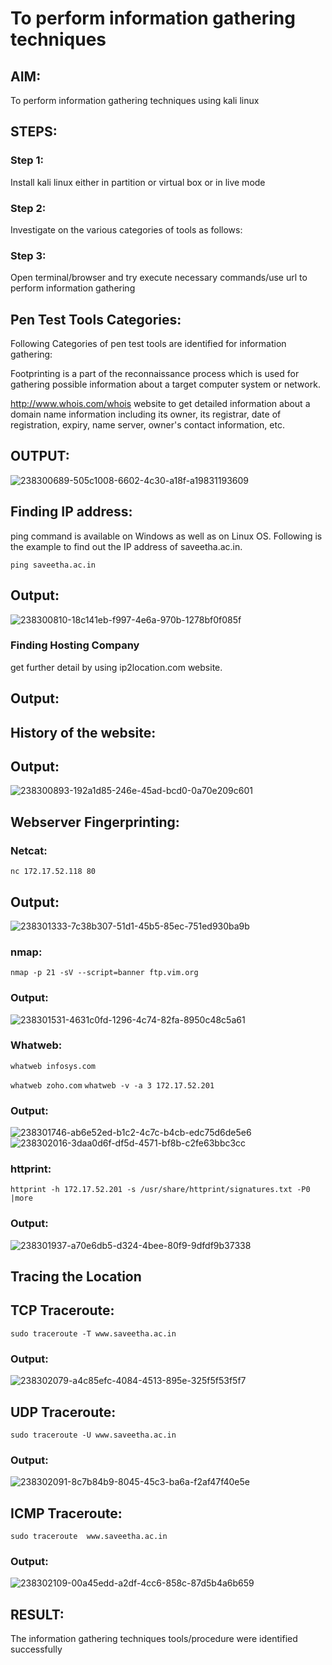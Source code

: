 # To perform information gathering techniques
## AIM:
To perform information gathering techniques using kali linux

## STEPS:
### Step 1:
Install kali linux either in partition or virtual box or in live mode

### Step 2:
Investigate on the various categories of tools as follows:

### Step 3:
Open terminal/browser and try execute necessary commands/use url to perform information gathering

## Pen Test Tools Categories:
Following Categories of pen test tools are identified for information gathering:

Footprinting is a part of the reconnaissance process which is used for gathering possible information about a target computer system or network.

http://www.whois.com/whois website to get detailed information about a domain name information including its owner, its registrar, date of registration, expiry, name server, owner's contact information, etc.

## OUTPUT:

![238300689-505c1008-6602-4c30-a18f-a19831193609](https://github.com/durga46/InformationGathering/assets/75235704/f4fc5309-b9c2-41cf-9d17-3c14db69dc7f)

## Finding IP address:
ping command is available on Windows as well as on Linux OS. Following is the example to find out the IP address of saveetha.ac.in.

```ping saveetha.ac.in```

## Output:
![238300810-18c141eb-f997-4e6a-970b-1278bf0f085f](https://github.com/durga46/InformationGathering/assets/75235704/5a558f4c-9789-4609-8fe7-d0cdbfc9d53a)


### Finding Hosting Company
get further detail by using ip2location.com website.

## Output:


## History of the website:
## Output:
![238300893-192a1d85-246e-45ad-bcd0-0a70e209c601](https://github.com/durga46/InformationGathering/assets/75235704/34f85b0d-cc13-4011-8b19-6c20768be490)



## Webserver Fingerprinting:
### Netcat:
```nc 172.17.52.118 80```

## Output:
![238301333-7c38b307-51d1-45b5-85ec-751ed930ba9b](https://github.com/durga46/InformationGathering/assets/75235704/03420b23-87a6-4b6c-9c0b-1adebfc08afd)


### nmap:
```nmap -p 21 -sV --script=banner ftp.vim.org```
### Output:

![238301531-4631c0fd-1296-4c74-82fa-8950c48c5a61](https://github.com/durga46/InformationGathering/assets/75235704/acaaf27c-71f6-4e4b-92d6-ce91d41fc20e)

### Whatweb:
```whatweb infosys.com```

```whatweb zoho.com```
```whatweb -v -a 3 172.17.52.201```
### Output:
![238301746-ab6e52ed-b1c2-4c7c-b4cb-edc75d6de5e6](https://github.com/durga46/InformationGathering/assets/75235704/7882fcfd-12b3-4b87-9453-36b461237ccb)
![238302016-3daa0d6f-df5d-4571-bf8b-c2fe63bbc3cc](https://github.com/durga46/InformationGathering/assets/75235704/90bc2a3d-20eb-4a4c-84da-890ff611e62e)


### httprint:
```httprint -h 172.17.52.201 -s /usr/share/httprint/signatures.txt -P0 |more```

### Output:
![238301937-a70e6db5-d324-4bee-80f9-9dfdf9b37338](https://github.com/durga46/InformationGathering/assets/75235704/2ed06091-2b80-4b78-8c01-55bb1a00368b)


## Tracing the Location
## TCP Traceroute:
```sudo traceroute -T www.saveetha.ac.in```

### Output:

![238302079-a4c85efc-4084-4513-895e-325f5f53f5f7](https://github.com/durga46/InformationGathering/assets/75235704/38d8273d-8f49-4cc1-8a45-a1631500f07c)

## UDP Traceroute:

```sudo traceroute -U www.saveetha.ac.in```

### Output:
![238302091-8c7b84b9-8045-45c3-ba6a-f2af47f40e5e](https://github.com/durga46/InformationGathering/assets/75235704/4dd62409-9f05-477b-b6ba-7f83b0828c4f)

## ICMP Traceroute:
```sudo traceroute  www.saveetha.ac.in```
### Output:

![238302109-00a45edd-a2df-4cc6-858c-87d5b4a6b659](https://github.com/durga46/InformationGathering/assets/75235704/e8403fee-1392-4f27-b64e-417ba33fbb3e)

## RESULT:
The information gathering techniques tools/procedure were identified successfully
